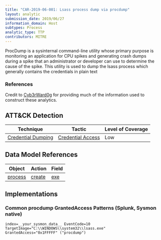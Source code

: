 ```yaml
---
title: "CAR-2019-06-001: Lsass process dump via procdump"
layout: analytic
submission_date: 2019/06/27
information_domain: Host
subtypes: Process
analytic_type: TTP
contributors: MITRE
---
```


ProcDump is a sysinternal command-line utility whose primary purpose is monitoring an application for CPU spikes and generating crash dumps during a spike that an administrator or developer can use to determine the cause of the spike. This utility is used to dump the lsass process which generally contains the credentials in plain text

### References
Credit to [Cyb3rWard0g](https://cyberwardog.blogspot.com/2017/03/chronicles-of-threat-hunter-hunting-for_22.html) for providing much of the information used to construct these analytics.

## ATT&CK Detection

|Technique |Tactic |Level of Coverage |
|---|---|---|
|[Credential Dumping](https://attack.mitre.org/techniques/T1003/)|[Credential Access](https://attack.mitre.org/tactics/TA0006/)|Low|

## Data Model References

|Object|Action|Field|
|---|---|---|
|[process](/data_model/process) | [create](/data_model/process#create) | [exe](/data_model/process#exe) |


## Implementations

### Common procdump GrantedAccess Patterns (Splunk, Sysmon native)

```
index=__your_sysmon_data__ EventCode=10 
TargetImage="C:\\WINDOWS\\system32\\lsass.exe"
GrantedAccess="0x1FFFFF" ("procdump")
```
